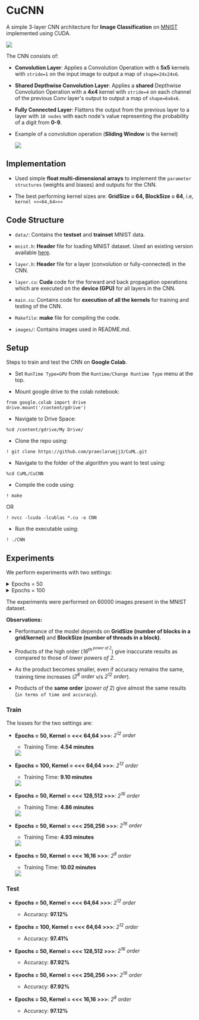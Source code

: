 # CuCNN

A simple 3-layer CNN architecture for **Image Classification** on [MNIST](http://yann.lecun.com/exdb/mnist/) implemented using CUDA.

<img src='images/cucnn.png' style="max-width:100%">

The CNN consists of:

- **Convolution Layer**: Applies a Convolution Operation with `6` **5x5** kernels with `stride=1` on the input image to output a map of `shape=24x24x6`.

- **Shared Depthwise Convolution Layer**: Applies a **shared** Depthwise Convolution Operation with a **4x4** kernel with `stride=4` on each channel of the previous Conv layer's output to output a map of `shape=6x6x6`.

- **Fully Connected Layer**: Flattens the output from the previous layer to a layer with `10 nodes` with each node's value representing the probability of a digit from **0-9**.

- Example of a convolution operation (**Sliding Window** is the kernel)

	<img src='images/convolution.gif' style="max-width:100%">

## Implementation 

- Used simple **float multi-dimensional arrays** to implement the `parameter structures` (weights and biases) and outputs for the CNN.

- The best performing kernel sizes are: **GridSize = 64, BlockSize = 64**, i.e, `kernel <<<64,64>>>`

## Code Structure

- `data/`: Contains the **testset** and **trainset** MNIST data.

- `mnist.h`: **Header** file for loading MNIST dataset. Used an existing version available [here](https://github.com/projectgalateia/mnist).

- `layer.h`: **Header** file for a layer (convolution or fully-connected) in the CNN.

- `layer.cu`: **Cuda** code for the forward and back propagation operations which are executed on the **device (GPU)** for all layers in the CNN.

- `main.cu`: Contains code for **execution of all the kernels** for training and testing of the CNN.

- `Makefile`: **make** file for compiling the code.

- `images/`: Contains images used in README.md.

## Setup

Steps to train and test the CNN on **Google Colab**.

- Set `RunTime Type=GPU` from the `Runtime/Change Runtime Type` menu at the top.

- Mount google drive to the colab notebook:

```
from google.colab import drive
drive.mount('/content/gdrive')
```
- Navigate to Drive Space:
```
%cd /content/gdrive/My Drive/
```

- Clone the repo using:
```
! git clone https://github.com/praeclarumjj3/CuML.git
```

- Navigate to the folder of the algorithm you want to test using:
```
%cd CuML/CuCNN
```

- Compile the code using:

```
! make
```
OR
```
! nvcc -lcuda -lcublas *.cu -o CNN
```

- Run the executable using:
```
! ./CNN 
```
## Experiments

We perform experiments with two settings:

<details>
  <summary>
    Epochs = 50
  </summary>
  Total Training Time : 272.405225 seconds (4.54 minutes),
  
  Test Accuracy: 97.12%
</details>

<details>
  <summary>
    Epochs = 100
  </summary>
  Total Training Time : 546.414189 seconds (9.1 minutes),
  
  Test Accuracy: 97.41%
</details>

The experiments were performed on 60000 images present in the MNIST dataset.

**Observations:**

- Performance of the model depends on **GridSize (number of blocks in a grid/kernel)** and **BlockSize (number of threads in a block)**. 

- Products of the high order (*16<sup>th<sup> power of 2*) give inaccurate results as compared to those of *lower powers of 2*.

- As the product becomes smaller, even if accuracy remains the same, training time increases (*2<sup>8</sup> order* v/s *2<sup>12</sup> order*).

- Products of the **same order** (*power of 2*) give almost the same results (`in terms of time and accuracy`).

### Train

The losses for the two settings are:

- **Epochs = 50, Kernel = <<< 64,64 >>>**: *2<sup>12</sup> order*
    
    - Training Time: **4.54 minutes**

    <img src='images/train_50.png' style="max-width:100%">

- **Epochs = 100, Kernel = <<< 64,64 >>>**: *2<sup>12</sup> order*
    
    - Training Time: **9.10 minutes**

    <img src='images/train_100.png' style="max-width:100%">

- **Epochs = 50, Kernel = <<< 128,512 >>>**: *2<sup>16</sup> order*
    
    - Training Time: **4.86 minutes**

    <img src='images/2_16.png' style="max-width:100%">

- **Epochs = 50, Kernel = <<< 256,256 >>>**: *2<sup>16</sup> order*
    
    - Training Time: **4.93 minutes**

    <img src='images/2_16_2.png' style="max-width:100%">

- **Epochs = 50, Kernel = <<< 16,16 >>>**: *2<sup>8</sup> order*
    
    - Training Time: **10.02 minutes**

    <img src='images/2_8.png' style="max-width:100%">

### Test

- **Epochs = 50, Kernel = <<< 64,64 >>>**: *2<sup>12</sup> order*
    
    - Accuracy: **97.12%**


- **Epochs = 100, Kernel = <<< 64,64 >>>**: *2<sup>12</sup> order*
    
    - Accuracy: **97.41%**

- **Epochs = 50, Kernel = <<< 128,512 >>>**: *2<sup>16</sup> order*
    
    - Accuracy: **87.92%**

- **Epochs = 50, Kernel = <<< 256,256 >>>**: *2<sup>16</sup> order*
    
    - Accuracy: **87.92%**

- **Epochs = 50, Kernel = <<< 16,16 >>>**: *2<sup>8</sup> order*
    
    - Accuracy: **97.12%**
